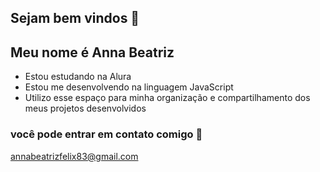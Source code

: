 ## Sejam bem vindos 💙
## Meu nome é Anna Beatriz
- Estou estudando na Alura
- Estou me desenvolvendo na linguagem JavaScript
- Utilizo esse espaço para minha organização e compartilhamento dos meus projetos desenvolvidos
### você pode entrar em contato comigo 📧
annabeatrizfelix83@gmail.com


